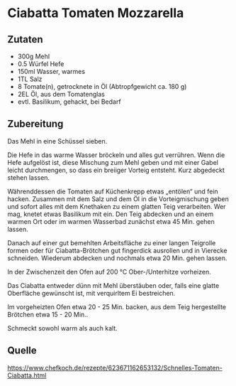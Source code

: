 # Ciabatta Tomaten Mozzarella

## Zutaten

- 300g Mehl
- 0.5 Würfel Hefe
- 150ml Wasser, warmes
- 1TL Salz
- 8	Tomate(n), getrocknete in Öl (Abtropfgewicht ca. 180 g)
- 2EL Öl, aus dem Tomatenglas
- evtl. Basilikum, gehackt, bei Bedarf

## Zubereitung

Das Mehl in eine Schüssel sieben.

Die Hefe in das warme Wasser bröckeln und alles gut verrühren. Wenn die Hefe aufgelöst ist, diese Mischung zum Mehl geben und mit einer Gabel leicht durchmengen, so dass ein breiiger Vorteig entsteht. Kurz abgedeckt stehen lassen.

Währenddessen die Tomaten auf Küchenkrepp etwas „entölen“ und fein hacken. Zusammen mit dem Salz und dem Öl in die Vorteigmischung geben und sofort alles mit dem Knethaken zu einem glatten Teig verarbeiten. Wer mag, knetet etwas Basilikum mit ein. Den Teig abdecken und an einem warmen Ort oder im warmen Wasserbad zunächst etwa 45 Min. gehen lassen.

Danach auf einer gut bemehlten Arbeitsfläche zu einer langen Teigrolle formen oder für Ciabatta-Brötchen gut fingerdick ausrollen und in Vierecke schneiden. Wiederum abdecken und nochmals etwa 20 Min. gehen lassen.

In der Zwischenzeit den Ofen auf 200 °C Ober-/Unterhitze vorheizen.

Das Ciabatta entweder dünn mit Mehl überstäuben oder, falls eine glatte Oberfläche gewünscht ist, mit verquirltem Ei bestreichen.

Im vorgeheizten Ofen etwa 20 - 25 Min. backen, aus dem Teig hergestellte Brötchen etwa 15 - 20 Min..

Schmeckt sowohl warm als auch kalt. 

## Quelle
https://www.chefkoch.de/rezepte/623671162653132/Schnelles-Tomaten-Ciabatta.html
